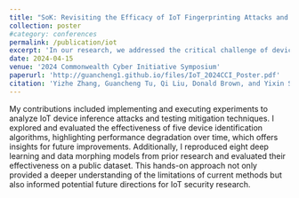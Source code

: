 ```yaml
---
title: "SoK: Revisiting the Efficacy of IoT Fingerprinting Attacks and Defenses"
collection: poster
#category: conferences
permalink: /publication/iot
excerpt: 'In our research, we addressed the critical challenge of device fingerprinting and user action inference through IoT traffic. Our work focused on answering four key questions: the granularity of device and user fingerprinting, the accuracy of fingerprinting methods, scalability across datasets, and the effectiveness of mitigation techniques. We evaluated state-of-the-art fingerprinting technologies, categorizing them based on different approaches used, while re-implementing and testing them across various datasets. A core insight from our research was the identification of areas where current defense strategies are inadequate. We revealed new dimensions in which these defenses require further consideration and demonstrated the potential inconsistency of existing strategies using open-source datasets.'
date: 2024-04-15
venue: '2024 Commonwealth Cyber Initiative Symposium'
paperurl: 'http://guancheng1.github.io/files/IoT_2024CCI_Poster.pdf'
citation: 'Yizhe Zhang, Guancheng Tu, Qi Liu, Donald Brown, and Yixin Sun. SoK: Revisiting the Efficacy of IoT Fingerprinting Attacks and Defenses. Under preparation.'
---
```

My contributions included implementing and executing experiments to analyze IoT device inference attacks and testing mitigation techniques. I explored and evaluated the effectiveness of five device identification algorithms, highlighting performance degradation over time, which offers insights for future improvements. Additionally, I reproduced eight deep learning and data morphing models from prior research and evaluated their effectiveness on a public dataset. This hands-on approach not only provided a deeper understanding of the limitations of current methods but also informed potential future directions for IoT security research.